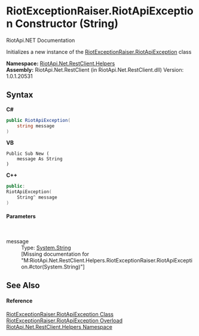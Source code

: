 # RiotExceptionRaiser.RiotApiException Constructor (String)
RiotApi.NET Documentation 

Initializes a new instance of the <a href="b724087f-b7d3-e38c-794c-7c5bdb464434">RiotExceptionRaiser.RiotApiException</a> class

**Namespace:**&nbsp;<a href="462957ad-7f36-13b9-0984-0a2de37ad030">RiotApi.Net.RestClient.Helpers</a><br />**Assembly:**&nbsp;RiotApi.Net.RestClient (in RiotApi.Net.RestClient.dll) Version: 1.0.1.20531

## Syntax

**C#**<br />
``` C#
public RiotApiException(
	string message
)
```

**VB**<br />
``` VB
Public Sub New ( 
	message As String
)
```

**C++**<br />
``` C++
public:
RiotApiException(
	String^ message
)
```


#### Parameters
&nbsp;<dl><dt>message</dt><dd>Type: <a href="http://msdn2.microsoft.com/en-us/library/s1wwdcbf" target="_blank">System.String</a><br />\[Missing <param name="message"/> documentation for "M:RiotApi.Net.RestClient.Helpers.RiotExceptionRaiser.RiotApiException.#ctor(System.String)"\]</dd></dl>

## See Also


#### Reference
<a href="b724087f-b7d3-e38c-794c-7c5bdb464434">RiotExceptionRaiser.RiotApiException Class</a><br /><a href="ec082d77-7a02-68f7-cb37-b369f7822259">RiotExceptionRaiser.RiotApiException Overload</a><br /><a href="462957ad-7f36-13b9-0984-0a2de37ad030">RiotApi.Net.RestClient.Helpers Namespace</a><br />
